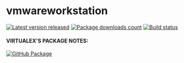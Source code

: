 # vmwareworkstation

[![Latest version released](https://img.shields.io/chocolatey/v/vmwareworkstation.svg)](https://chocolatey.org/packages/vmwareworkstation)
[![Package downloads count](https://img.shields.io/chocolatey/dt/vmwareworkstation.svg)](https://chocolatey.org/packages/vmwareworkstation)
[![Build status](https://img.shields.io/appveyor/ci/StefanScherer/choco-vmwareworkstation/master.svg?logo=appveyor)](https://ci.appveyor.com/project/StefanScherer/choco-vmwareworkstation/branch/master)

#### VIRTUALEX'S PACKAGE NOTES:

[![GitHub Package](https://img.shields.io/badge/github-package-brightgreen.svg?logo=github)](https://github.com/StefanScherer/choco-vmwareworkstation)
